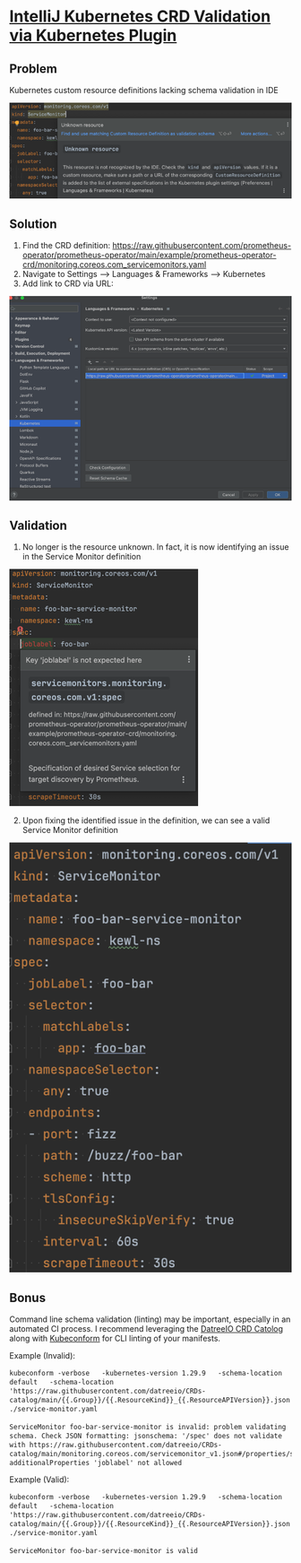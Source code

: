 # [IntelliJ Kubernetes CRD Validation via Kubernetes Plugin](https://www.jetbrains.com/help/idea/kubernetes.html#crd)

## Problem
Kubernetes custom resource definitions lacking schema validation in IDE

![Service Monitor pre validation schema](assets/unknown-resource.png)

## Solution
1. Find the CRD definition:
   https://raw.githubusercontent.com/prometheus-operator/prometheus-operator/main/example/prometheus-operator-crd/monitoring.coreos.com_servicemonitors.yaml
2. Navigate to Settings --> Languages & Frameworks --> Kubernetes
3. Add link to CRD via URL:

![Adding CRD URL](assets/settings.png)

## Validation
1. No longer is the resource unknown. In fact, it is now identifying an issue in the Service Monitor definition

![Service Monitor post validation schema -- bad](assets/known-resource-bad.png)

2. Upon fixing the identified issue in the definition, we can see a valid Service Monitor definition

![Service Monitor post validation schema -- good](assets/known-resource-good.png)

## Bonus
Command line schema validation (linting) may be important, especially in an automated CI process. I recommend leveraging
the [DatreeIO CRD Catolog](https://github.com/datreeio/CRDs-catalog/tree/main) along with 
[Kubeconform](https://github.com/yannh/kubeconform) for CLI linting of your manifests.

Example (Invalid):
```
kubeconform -verbose   -kubernetes-version 1.29.9   -schema-location default   -schema-location 'https://raw.githubusercontent.com/datreeio/CRDs-catalog/main/{{.Group}}/{{.ResourceKind}}_{{.ResourceAPIVersion}}.json' ./service-monitor.yaml

ServiceMonitor foo-bar-service-monitor is invalid: problem validating schema. Check JSON formatting: jsonschema: '/spec' does not validate with https://raw.githubusercontent.com/datreeio/CRDs-catalog/main/monitoring.coreos.com/servicemonitor_v1.json#/properties/spec/additionalProperties: additionalProperties 'joblabel' not allowed
```

Example (Valid):
```
kubeconform -verbose   -kubernetes-version 1.29.9   -schema-location default   -schema-location 'https://raw.githubusercontent.com/datreeio/CRDs-catalog/main/{{.Group}}/{{.ResourceKind}}_{{.ResourceAPIVersion}}.json' ./service-monitor.yaml

ServiceMonitor foo-bar-service-monitor is valid
```
